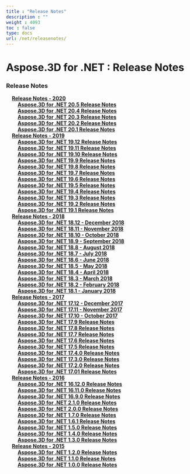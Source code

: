 ```yaml
---
title : "Release Notes" 
description : "" 
weight : 4093 
toc : false
type: docs
url: /net/releasenotes/
---
```


# Aspose.3D for .NET : Release Notes


### Release Notes

&nbsp;&nbsp;&nbsp;&nbsp;[**Release Notes - 2020**](https://docs2.aspose.com/3d/net/releasenotes/2020/)    
&nbsp;&nbsp;&nbsp;&nbsp;&nbsp;&nbsp;&nbsp;&nbsp;[**Aspose.3D for .NET 20.5 Release Notes**](https://docs2.aspose.com/3d/net/releasenotes/2020/aspose.3d+for+.net+20.5+release+notes)    
&nbsp;&nbsp;&nbsp;&nbsp;&nbsp;&nbsp;&nbsp;&nbsp;[**Aspose.3D for .NET 20.4 Release Notes**](https://docs2.aspose.com/3d/net/releasenotes/2020/aspose.3d+for+.net+20.4+release+notes)    
&nbsp;&nbsp;&nbsp;&nbsp;&nbsp;&nbsp;&nbsp;&nbsp;[**Aspose.3D for .NET 20.3 Release Notes**](https://docs2.aspose.com/3d/net/releasenotes/2020/aspose.3d+for+.net+20.3+release+notes)    
&nbsp;&nbsp;&nbsp;&nbsp;&nbsp;&nbsp;&nbsp;&nbsp;[**Aspose.3D for .NET 20.2 Release Notes**](https://docs2.aspose.com/3d/net/releasenotes/2020/aspose.3d+for+.net+20.2+release+notes)    
&nbsp;&nbsp;&nbsp;&nbsp;&nbsp;&nbsp;&nbsp;&nbsp;[**Aspose.3D for .NET 20.1 Release Notes**](https://docs2.aspose.com/3d/net/releasenotes/2020/aspose.3d+for+.net+20.1+release+notes)    
&nbsp;&nbsp;&nbsp;&nbsp;[**Release Notes - 2019**](https://docs2.aspose.com/3d/net/releasenotes/2019/)    
&nbsp;&nbsp;&nbsp;&nbsp;&nbsp;&nbsp;&nbsp;&nbsp;[**Aspose.3D for .NET 19.12 Release Notes**](https://docs2.aspose.com/3d/net/releasenotes/2019/aspose.3d+for+.net+19.12+release+notes)    
&nbsp;&nbsp;&nbsp;&nbsp;&nbsp;&nbsp;&nbsp;&nbsp;[**Aspose.3D for .NET 19.11 Release Notes**](https://docs2.aspose.com/3d/net/releasenotes/2019/aspose.3d+for+.net+19.11+release+notes)    
&nbsp;&nbsp;&nbsp;&nbsp;&nbsp;&nbsp;&nbsp;&nbsp;[**Aspose.3D for .NET 19.10 Release Notes**](https://docs2.aspose.com/3d/net/releasenotes/2019/aspose.3d+for+.net+19.10+release+notes)    
&nbsp;&nbsp;&nbsp;&nbsp;&nbsp;&nbsp;&nbsp;&nbsp;[**Aspose.3D for .NET 19.9 Release Notes**](https://docs2.aspose.com/3d/net/releasenotes/2019/aspose.3d+for+.net+19.9+release+notes)    
&nbsp;&nbsp;&nbsp;&nbsp;&nbsp;&nbsp;&nbsp;&nbsp;[**Aspose.3D for .NET 19.8 Release Notes**](https://docs2.aspose.com/3d/net/releasenotes/2019/aspose.3d+for+.net+19.8+release+notes)    
&nbsp;&nbsp;&nbsp;&nbsp;&nbsp;&nbsp;&nbsp;&nbsp;[**Aspose.3D for .NET 19.7 Release Notes**](https://docs2.aspose.com/3d/net/releasenotes/2019/aspose.3d+for+.net+19.7+release+notes)    
&nbsp;&nbsp;&nbsp;&nbsp;&nbsp;&nbsp;&nbsp;&nbsp;[**Aspose.3D for .NET 19.6 Release Notes**](https://docs2.aspose.com/3d/net/releasenotes/2019/aspose.3d+for+.net+19.6+release+notes)    
&nbsp;&nbsp;&nbsp;&nbsp;&nbsp;&nbsp;&nbsp;&nbsp;[**Aspose.3D for .NET 19.5 Release Notes**](https://docs2.aspose.com/3d/net/releasenotes/2019/aspose.3d+for+.net+19.5+release+notes)    
&nbsp;&nbsp;&nbsp;&nbsp;&nbsp;&nbsp;&nbsp;&nbsp;[**Aspose.3D for .NET 19.4 Release Notes**](https://docs2.aspose.com/3d/net/releasenotes/2019/aspose.3d+for+.net+19.4+release+notes)    
&nbsp;&nbsp;&nbsp;&nbsp;&nbsp;&nbsp;&nbsp;&nbsp;[**Aspose.3D for .NET 19.3 Release Notes**](https://docs2.aspose.com/3d/net/releasenotes/2019/aspose.3d+for+.net+19.3+release+notes)    
&nbsp;&nbsp;&nbsp;&nbsp;&nbsp;&nbsp;&nbsp;&nbsp;[**Aspose.3D for .NET 19.2 Release Notes**](https://docs2.aspose.com/3d/net/releasenotes/2019/aspose.3d+for+.net+19.2+release+notes)    
&nbsp;&nbsp;&nbsp;&nbsp;&nbsp;&nbsp;&nbsp;&nbsp;[**Aspose.3D for .NET 19.1 Release Notes**](https://docs2.aspose.com/3d/net/releasenotes/2019/aspose.3d+for+.net+19.1+release+notes)    
&nbsp;&nbsp;&nbsp;&nbsp;[**Release Notes - 2018**](https://docs2.aspose.com/3d/net/releasenotes/2018/)    
&nbsp;&nbsp;&nbsp;&nbsp;&nbsp;&nbsp;&nbsp;&nbsp;[**Aspose.3D for .NET 18.12 - December 2018**](https://docs2.aspose.com/3d/net/releasenotes/2018/aspose.3d+for+.net+18.12+-+december+2018)    
&nbsp;&nbsp;&nbsp;&nbsp;&nbsp;&nbsp;&nbsp;&nbsp;[**Aspose.3D for .NET 18.11 - November 2018**](https://docs2.aspose.com/3d/net/releasenotes/2018/aspose.3d+for+.net+18.11+-+november+2018)    
&nbsp;&nbsp;&nbsp;&nbsp;&nbsp;&nbsp;&nbsp;&nbsp;[**Aspose.3D for .NET 18.10 - October 2018**](https://docs2.aspose.com/3d/net/releasenotes/2018/aspose.3d+for+.net+18.10+-+october+2018)    
&nbsp;&nbsp;&nbsp;&nbsp;&nbsp;&nbsp;&nbsp;&nbsp;[**Aspose.3D for .NET 18.9 - September 2018**](https://docs2.aspose.com/3d/net/releasenotes/2018/aspose.3d+for+.net+18.9+-+september+2018)    
&nbsp;&nbsp;&nbsp;&nbsp;&nbsp;&nbsp;&nbsp;&nbsp;[**Aspose.3D for .NET 18.8 - August 2018**](https://docs2.aspose.com/3d/net/releasenotes/2018/aspose.3d+for+.net+18.8+-+august+2018)    
&nbsp;&nbsp;&nbsp;&nbsp;&nbsp;&nbsp;&nbsp;&nbsp;[**Aspose.3D for .NET 18.7 - July 2018**](https://docs2.aspose.com/3d/net/releasenotes/2018/aspose.3d+for+.net+18.7+-+july+2018)    
&nbsp;&nbsp;&nbsp;&nbsp;&nbsp;&nbsp;&nbsp;&nbsp;[**Aspose.3D for .NET 18.6 - June 2018**](https://docs2.aspose.com/3d/net/releasenotes/2018/aspose.3d+for+.net+18.6+-+june+2018)    
&nbsp;&nbsp;&nbsp;&nbsp;&nbsp;&nbsp;&nbsp;&nbsp;[**Aspose.3D for .NET 18.5 - May 2018**](https://docs2.aspose.com/3d/net/releasenotes/2018/aspose.3d+for+.net+18.5+-+may+2018)    
&nbsp;&nbsp;&nbsp;&nbsp;&nbsp;&nbsp;&nbsp;&nbsp;[**Aspose.3D for .NET 18.4 - April 2018**](https://docs2.aspose.com/3d/net/releasenotes/2018/aspose.3d+for+.net+18.4+-+april+2018)    
&nbsp;&nbsp;&nbsp;&nbsp;&nbsp;&nbsp;&nbsp;&nbsp;[**Aspose.3D for .NET 18.3 - March 2018**](https://docs2.aspose.com/3d/net/releasenotes/2018/aspose.3d+for+.net+18.3+-+march+2018)    
&nbsp;&nbsp;&nbsp;&nbsp;&nbsp;&nbsp;&nbsp;&nbsp;[**Aspose.3D for .NET 18.2 - February 2018**](https://docs2.aspose.com/3d/net/releasenotes/2018/aspose.3d+for+.net+18.2+-+february+2018)    
&nbsp;&nbsp;&nbsp;&nbsp;&nbsp;&nbsp;&nbsp;&nbsp;[**Aspose.3D for .NET 18.1 - January 2018**](https://docs2.aspose.com/3d/net/releasenotes/2018/aspose.3d+for+.net+18.1+-+january+2018)    
&nbsp;&nbsp;&nbsp;&nbsp;[**Release Notes - 2017**](https://docs2.aspose.com/3d/net/releasenotes/2017/)    
&nbsp;&nbsp;&nbsp;&nbsp;&nbsp;&nbsp;&nbsp;&nbsp;[**Aspose.3D for .NET 17.12 - December 2017**](https://docs2.aspose.com/3d/net/releasenotes/2017/aspose.3d+for+.net+17.12+-+december+2017)    
&nbsp;&nbsp;&nbsp;&nbsp;&nbsp;&nbsp;&nbsp;&nbsp;[**Aspose.3D for .NET 17.11 - November 2017**](https://docs2.aspose.com/3d/net/releasenotes/2017/aspose.3d+for+.net+17.11+-+november+2017)    
&nbsp;&nbsp;&nbsp;&nbsp;&nbsp;&nbsp;&nbsp;&nbsp;[**Aspose.3D for .NET 17.10 - October 2017**](https://docs2.aspose.com/3d/net/releasenotes/2017/aspose.3d+for+.net+17.10+-+october+2017)    
&nbsp;&nbsp;&nbsp;&nbsp;&nbsp;&nbsp;&nbsp;&nbsp;[**Aspose.3D for .NET 17.9 Release Notes**](https://docs2.aspose.com/3d/net/releasenotes/2017/aspose.3d+for+.net+17.9+release+notes)    
&nbsp;&nbsp;&nbsp;&nbsp;&nbsp;&nbsp;&nbsp;&nbsp;[**Aspose.3D for .NET 17.8 Release Notes**](https://docs2.aspose.com/3d/net/releasenotes/2017/aspose.3d+for+.net+17.8+release+notes)    
&nbsp;&nbsp;&nbsp;&nbsp;&nbsp;&nbsp;&nbsp;&nbsp;[**Aspose.3D for .NET 17.7 Release Notes**](https://docs2.aspose.com/3d/net/releasenotes/2017/aspose.3d+for+.net+17.7+release+notes)    
&nbsp;&nbsp;&nbsp;&nbsp;&nbsp;&nbsp;&nbsp;&nbsp;[**Aspose.3D for .NET 17.6 Release Notes**](https://docs2.aspose.com/3d/net/releasenotes/2017/aspose.3d+for+.net+17.6+release+notes)    
&nbsp;&nbsp;&nbsp;&nbsp;&nbsp;&nbsp;&nbsp;&nbsp;[**Aspose.3D for .NET 17.5 Release Notes**](https://docs2.aspose.com/3d/net/releasenotes/2017/aspose.3d+for+.net+17.5+release+notes)    
&nbsp;&nbsp;&nbsp;&nbsp;&nbsp;&nbsp;&nbsp;&nbsp;[**Aspose.3D for .NET 17.4.0 Release Notes**](https://docs2.aspose.com/3d/net/releasenotes/2017/aspose.3d+for+.net+17.4.0+release+notes)    
&nbsp;&nbsp;&nbsp;&nbsp;&nbsp;&nbsp;&nbsp;&nbsp;[**Aspose.3D for .NET 17.3.0 Release Notes**](https://docs2.aspose.com/3d/net/releasenotes/2017/aspose.3d+for+.net+17.3.0+release+notes)    
&nbsp;&nbsp;&nbsp;&nbsp;&nbsp;&nbsp;&nbsp;&nbsp;[**Aspose.3D for .NET 17.2.0 Release Notes**](https://docs2.aspose.com/3d/net/releasenotes/2017/aspose.3d+for+.net+17.2.0+release+notes)    
&nbsp;&nbsp;&nbsp;&nbsp;&nbsp;&nbsp;&nbsp;&nbsp;[**Aspose.3D for .NET 17.01 Release Notes**](https://docs2.aspose.com/3d/net/releasenotes/2017/aspose.3d+for+.net+17.01+release+notes)    
&nbsp;&nbsp;&nbsp;&nbsp;[**Release Notes - 2016**](https://docs2.aspose.com/3d/net/releasenotes/2016/)    
&nbsp;&nbsp;&nbsp;&nbsp;&nbsp;&nbsp;&nbsp;&nbsp;[**Aspose.3D for .NET 16.12.0 Release Notes**](https://docs2.aspose.com/3d/net/releasenotes/2016/aspose.3d+for+.net+16.12.0+release+notes)    
&nbsp;&nbsp;&nbsp;&nbsp;&nbsp;&nbsp;&nbsp;&nbsp;[**Aspose.3D for .NET 16.11.0 Release Notes**](https://docs2.aspose.com/3d/net/releasenotes/2016/aspose.3d+for+.net+16.11.0+release+notes)    
&nbsp;&nbsp;&nbsp;&nbsp;&nbsp;&nbsp;&nbsp;&nbsp;[**Aspose.3D for .NET 16.9.0 Release Notes**](https://docs2.aspose.com/3d/net/releasenotes/2016/aspose.3d+for+.net+16.9.0+release+notes)    
&nbsp;&nbsp;&nbsp;&nbsp;&nbsp;&nbsp;&nbsp;&nbsp;[**Aspose.3D for .NET 2.1.0 Release Notes**](https://docs2.aspose.com/3d/net/releasenotes/2016/aspose.3d+for+.net+2.1.0+release+notes)    
&nbsp;&nbsp;&nbsp;&nbsp;&nbsp;&nbsp;&nbsp;&nbsp;[**Aspose.3D for .NET 2.0.0 Release Notes**](https://docs2.aspose.com/3d/net/releasenotes/2016/aspose.3d+for+.net+2.0.0+release+notes)    
&nbsp;&nbsp;&nbsp;&nbsp;&nbsp;&nbsp;&nbsp;&nbsp;[**Aspose.3D for .NET 1.7.0 Release Notes**](https://docs2.aspose.com/3d/net/releasenotes/2016/aspose.3d+for+.net+1.7.0+release+notes)    
&nbsp;&nbsp;&nbsp;&nbsp;&nbsp;&nbsp;&nbsp;&nbsp;[**Aspose.3D for .NET 1.6.1 Release Notes**](https://docs2.aspose.com/3d/net/releasenotes/2016/aspose.3d+for+.net+1.6.1+release+notes)    
&nbsp;&nbsp;&nbsp;&nbsp;&nbsp;&nbsp;&nbsp;&nbsp;[**Aspose.3D for .NET 1.5.0 Release Notes**](https://docs2.aspose.com/3d/net/releasenotes/2016/aspose.3d+for+.net+1.5.0+release+notes)    
&nbsp;&nbsp;&nbsp;&nbsp;&nbsp;&nbsp;&nbsp;&nbsp;[**Aspose.3D for .NET 1.4.0 Release Notes**](https://docs2.aspose.com/3d/net/releasenotes/2016/aspose.3d+for+.net+1.4.0+release+notes)    
&nbsp;&nbsp;&nbsp;&nbsp;&nbsp;&nbsp;&nbsp;&nbsp;[**Aspose.3D for .NET 1.3.0 Release Notes**](https://docs2.aspose.com/3d/net/releasenotes/2016/aspose.3d+for+.net+1.3.0+release+notes)    
&nbsp;&nbsp;&nbsp;&nbsp;[**Release Notes - 2015**](https://docs2.aspose.com/3d/net/releasenotes/2015/)    
&nbsp;&nbsp;&nbsp;&nbsp;&nbsp;&nbsp;&nbsp;&nbsp;[**Aspose.3D for .NET 1.2.0 Release Notes**](https://docs2.aspose.com/3d/net/releasenotes/2015/aspose.3d+for+.net+1.2.0+release+notes)    
&nbsp;&nbsp;&nbsp;&nbsp;&nbsp;&nbsp;&nbsp;&nbsp;[**Aspose.3D for .NET 1.1.0 Release Notes**](https://docs2.aspose.com/3d/net/releasenotes/2015/aspose.3d+for+.net+1.1.0+release+notes)    
&nbsp;&nbsp;&nbsp;&nbsp;&nbsp;&nbsp;&nbsp;&nbsp;[**Aspose.3D for .NET 1.0.0 Release Notes**](https://docs2.aspose.com/3d/net/releasenotes/2015/aspose.3d+for+.net+1.0.0+release+notes)    


           

